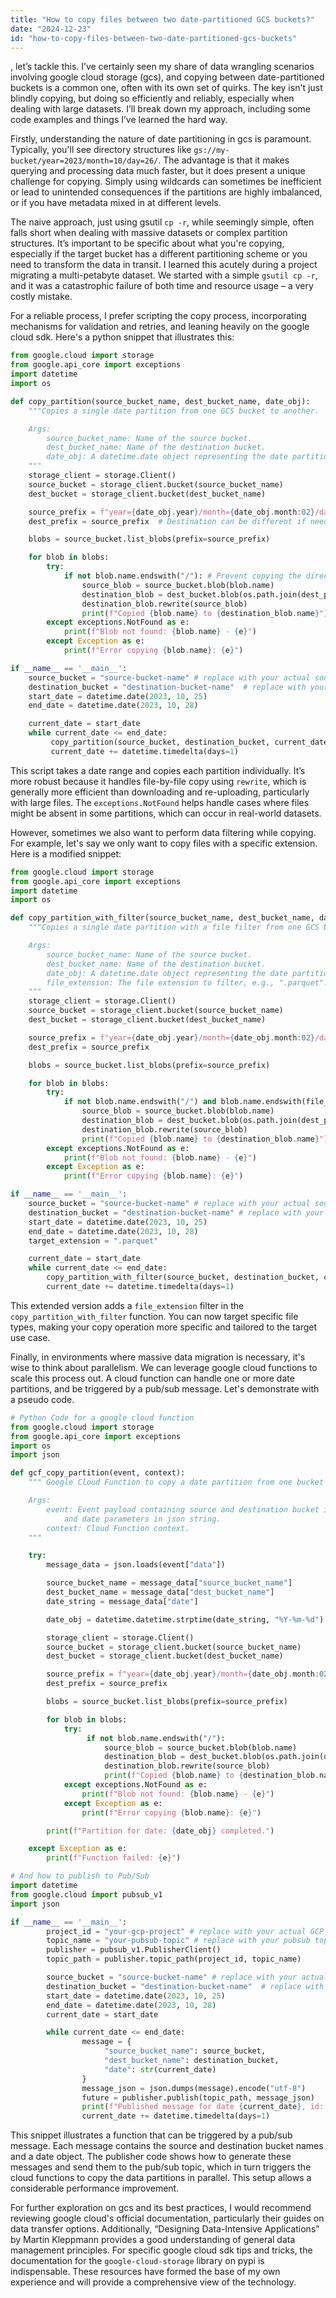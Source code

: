 ```yaml
---
title: "How to copy files between two date-partitioned GCS buckets?"
date: "2024-12-23"
id: "how-to-copy-files-between-two-date-partitioned-gcs-buckets"
---
```


, let’s tackle this. I’ve certainly seen my share of data wrangling scenarios involving google cloud storage (gcs), and copying between date-partitioned buckets is a common one, often with its own set of quirks. The key isn't just blindly copying, but doing so efficiently and reliably, especially when dealing with large datasets. I’ll break down my approach, including some code examples and things I’ve learned the hard way.

Firstly, understanding the nature of date partitioning in gcs is paramount. Typically, you'll see directory structures like `gs://my-bucket/year=2023/month=10/day=26/`. The advantage is that it makes querying and processing data much faster, but it does present a unique challenge for copying. Simply using wildcards can sometimes be inefficient or lead to unintended consequences if the partitions are highly imbalanced, or if you have metadata mixed in at different levels.

The naive approach, just using gsutil `cp -r`, while seemingly simple, often falls short when dealing with massive datasets or complex partition structures. It’s important to be specific about what you're copying, especially if the target bucket has a different partitioning scheme or you need to transform the data in transit. I learned this acutely during a project migrating a multi-petabyte dataset. We started with a simple `gsutil cp -r`, and it was a catastrophic failure of both time and resource usage – a very costly mistake.

For a reliable process, I prefer scripting the copy process, incorporating mechanisms for validation and retries, and leaning heavily on the google cloud sdk. Here's a python snippet that illustrates this:

```python
from google.cloud import storage
from google.api_core import exceptions
import datetime
import os

def copy_partition(source_bucket_name, dest_bucket_name, date_obj):
    """Copies a single date partition from one GCS bucket to another.

    Args:
        source_bucket_name: Name of the source bucket.
        dest_bucket_name: Name of the destination bucket.
        date_obj: A datetime.date object representing the date partition.
    """
    storage_client = storage.Client()
    source_bucket = storage_client.bucket(source_bucket_name)
    dest_bucket = storage_client.bucket(dest_bucket_name)

    source_prefix = f"year={date_obj.year}/month={date_obj.month:02}/day={date_obj.day:02}/"
    dest_prefix = source_prefix  # Destination can be different if needed.

    blobs = source_bucket.list_blobs(prefix=source_prefix)

    for blob in blobs:
        try:
            if not blob.name.endswith("/"): # Prevent copying the directory object itself.
                source_blob = source_bucket.blob(blob.name)
                destination_blob = dest_bucket.blob(os.path.join(dest_prefix, os.path.basename(blob.name)))
                destination_blob.rewrite(source_blob)
                print(f"Copied {blob.name} to {destination_blob.name}")
        except exceptions.NotFound as e:
            print(f"Blob not found: {blob.name} - {e}")
        except Exception as e:
            print(f"Error copying {blob.name}: {e}")

if __name__ == '__main__':
    source_bucket = "source-bucket-name" # replace with your actual source bucket name.
    destination_bucket = "destination-bucket-name"  # replace with your actual destination bucket name.
    start_date = datetime.date(2023, 10, 25)
    end_date = datetime.date(2023, 10, 28)

    current_date = start_date
    while current_date <= end_date:
         copy_partition(source_bucket, destination_bucket, current_date)
         current_date += datetime.timedelta(days=1)

```

This script takes a date range and copies each partition individually. It’s more robust because it handles file-by-file copy using `rewrite`, which is generally more efficient than downloading and re-uploading, particularly with large files. The `exceptions.NotFound` helps handle cases where files might be absent in some partitions, which can occur in real-world datasets.

However, sometimes we also want to perform data filtering while copying. For example, let's say we only want to copy files with a specific extension. Here is a modified snippet:

```python
from google.cloud import storage
from google.api_core import exceptions
import datetime
import os

def copy_partition_with_filter(source_bucket_name, dest_bucket_name, date_obj, file_extension):
    """Copies a single date partition with a file filter from one GCS bucket to another.

    Args:
        source_bucket_name: Name of the source bucket.
        dest_bucket_name: Name of the destination bucket.
        date_obj: A datetime.date object representing the date partition.
        file_extension: The file extension to filter, e.g., ".parquet".
    """
    storage_client = storage.Client()
    source_bucket = storage_client.bucket(source_bucket_name)
    dest_bucket = storage_client.bucket(dest_bucket_name)

    source_prefix = f"year={date_obj.year}/month={date_obj.month:02}/day={date_obj.day:02}/"
    dest_prefix = source_prefix

    blobs = source_bucket.list_blobs(prefix=source_prefix)

    for blob in blobs:
        try:
            if not blob.name.endswith("/") and blob.name.endswith(file_extension):
                source_blob = source_bucket.blob(blob.name)
                destination_blob = dest_bucket.blob(os.path.join(dest_prefix, os.path.basename(blob.name)))
                destination_blob.rewrite(source_blob)
                print(f"Copied {blob.name} to {destination_blob.name}")
        except exceptions.NotFound as e:
            print(f"Blob not found: {blob.name} - {e}")
        except Exception as e:
            print(f"Error copying {blob.name}: {e}")

if __name__ == '__main__':
    source_bucket = "source-bucket-name" # replace with your actual source bucket name.
    destination_bucket = "destination-bucket-name" # replace with your actual destination bucket name.
    start_date = datetime.date(2023, 10, 25)
    end_date = datetime.date(2023, 10, 28)
    target_extension = ".parquet"

    current_date = start_date
    while current_date <= end_date:
        copy_partition_with_filter(source_bucket, destination_bucket, current_date, target_extension)
        current_date += datetime.timedelta(days=1)
```

This extended version adds a `file_extension` filter in the `copy_partition_with_filter` function. You can now target specific file types, making your copy operation more specific and tailored to the target use case.

Finally, in environments where massive data migration is necessary, it's wise to think about parallelism. We can leverage google cloud functions to scale this process out. A cloud function can handle one or more date partitions, and be triggered by a pub/sub message. Let's demonstrate with a pseudo code.

```python
# Python Code for a google cloud function
from google.cloud import storage
from google.api_core import exceptions
import os
import json

def gcf_copy_partition(event, context):
    """ Google Cloud Function to copy a date partition from one bucket to another.

    Args:
        event: Event payload containing source and destination bucket information
            and date parameters in json string.
        context: Cloud Function context.
    """

    try:
        message_data = json.loads(event["data"])

        source_bucket_name = message_data["source_bucket_name"]
        dest_bucket_name = message_data["dest_bucket_name"]
        date_string = message_data["date"]

        date_obj = datetime.datetime.strptime(date_string, "%Y-%m-%d").date()

        storage_client = storage.Client()
        source_bucket = storage_client.bucket(source_bucket_name)
        dest_bucket = storage_client.bucket(dest_bucket_name)

        source_prefix = f"year={date_obj.year}/month={date_obj.month:02}/day={date_obj.day:02}/"
        dest_prefix = source_prefix

        blobs = source_bucket.list_blobs(prefix=source_prefix)

        for blob in blobs:
            try:
                 if not blob.name.endswith("/"):
                     source_blob = source_bucket.blob(blob.name)
                     destination_blob = dest_bucket.blob(os.path.join(dest_prefix, os.path.basename(blob.name)))
                     destination_blob.rewrite(source_blob)
                     print(f"Copied {blob.name} to {destination_blob.name}")
            except exceptions.NotFound as e:
                print(f"Blob not found: {blob.name} - {e}")
            except Exception as e:
                print(f"Error copying {blob.name}: {e}")

        print(f"Partition for date: {date_obj} completed.")

    except Exception as e:
        print(f"Function failed: {e}")

# And how to publish to Pub/Sub
import datetime
from google.cloud import pubsub_v1
import json

if __name__ == '__main__':
        project_id = "your-gcp-project" # replace with your actual GCP project id.
        topic_name = "your-pubsub-topic" # replace with your pubsub topic name
        publisher = pubsub_v1.PublisherClient()
        topic_path = publisher.topic_path(project_id, topic_name)

        source_bucket = "source-bucket-name" # replace with your actual source bucket name.
        destination_bucket = "destination-bucket-name"  # replace with your actual destination bucket name.
        start_date = datetime.date(2023, 10, 25)
        end_date = datetime.date(2023, 10, 28)
        current_date = start_date

        while current_date <= end_date:
                message = {
                     "source_bucket_name": source_bucket,
                     "dest_bucket_name": destination_bucket,
                     "date": str(current_date)
                }
                message_json = json.dumps(message).encode("utf-8")
                future = publisher.publish(topic_path, message_json)
                print(f"Published message for date {current_date}, id: {future.result()}")
                current_date += datetime.timedelta(days=1)

```
This snippet illustrates a function that can be triggered by a pub/sub message. Each message contains the source and destination bucket names and a date object. The publisher code shows how to generate these messages and send them to the pub/sub topic, which in turn triggers the cloud functions to copy the data partitions in parallel. This setup allows a considerable performance improvement.

For further exploration on gcs and its best practices, I would recommend reviewing google cloud's official documentation, particularly their guides on data transfer options. Additionally, “Designing Data-Intensive Applications” by Martin Kleppmann provides a good understanding of general data management principles. For specific google cloud sdk tips and tricks, the documentation for the `google-cloud-storage` library on pypi is indispensable. These resources have formed the base of my own experience and will provide a comprehensive view of the technology.
